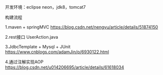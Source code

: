 开发环境：eclipse neon，jdk8，tomcat7

构建流程

1.maven + springMVC
https://blog.csdn.net/nengyu/article/details/51874150

2.rest接口
UserAction.java

3.JdbcTemplate + Mysql + JUnit
https://www.cnblogs.com/adamJin/p/6930122.html

4.通过注解实现AOP
https://blog.csdn.net/u014206695/article/details/61618034

